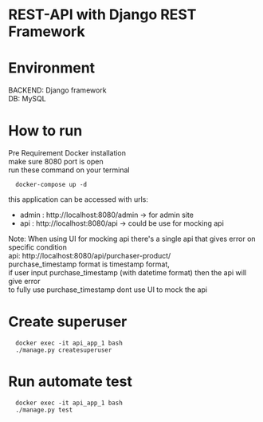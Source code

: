 # REST-API with Django REST Framework

# Environment 
BACKEND: Django framework\
DB: MySQL

# How to run
Pre Requirement Docker installation\
make sure 8080 port is open\
run these command on your terminal
```
  docker-compose up -d
```

this application can be accessed with urls:
  - admin   : http://localhost:8080/admin → for admin site
  - api     : http://localhost:8080/api → could be use for mocking api

Note: When using UI for mocking api there's a single api that gives error on specific condition\
api: http://localhost:8080/api/purchaser-product/ \
purchase_timestamp format is timestamp format,\
if user input purchase_timestamp (with datetime format) then the api will give error\
to fully use purchase_timestamp dont use UI to mock the api

# Create superuser
```
  docker exec -it api_app_1 bash
  ./manage.py createsuperuser
```

# Run automate test
```
  docker exec -it api_app_1 bash
  ./manage.py test
```

